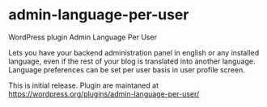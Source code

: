 admin-language-per-user
==========================
WordPress plugin Admin Language Per User

Lets you have your backend administration panel in english or any installed language, even if the rest of your blog is translated into another language. Language preferences can be set per user basis in user profile screen.

This is initial release. 
Plugin are maintaned at
https://wordpress.org/plugins/admin-language-per-user/

